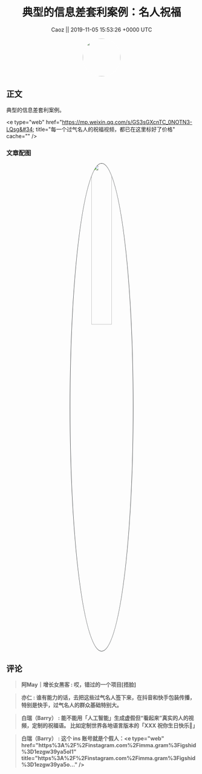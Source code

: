 <h1 align="center">典型的信息差套利案例：名人祝福</h1>




<p align="center">
    <a>Caoz || 2019-11-05 15:53:26 &#43;0000 UTC</a>
</p>

<div align="center">
    <img src="https://images.zsxq.com/Fq1ec0LaMgzg1iEwJesuuOoekfTn?e=1590940799&amp;token=kIxbL07-8jAj8w1n4s9zv64FuZZNEATmlU_Vm6zD:gitkG3UJjUIIFGyx27kihI1V6bQ=" width="100" height="100" style="border:1px solid;border-radius:50%; color:#ffffff"/>
</div>




## 正文

<div>
典型的信息差套利案例。

&lt;e type=&#34;web&#34; href=&#34;https://mp.weixin.qq.com/s/GS3sGXcnTC_0NOTN3-LQsg&#34; title=&#34;每一个过气名人的祝福视频，都已在这里标好了价格&#34; cache=&#34;&#34; /&gt;
</div>

### 文章配图

<div class="image" align="center">

<img src="https://images.zsxq.com/FjUmDGY6iKegBFCXK6R3oMn2ph8w?e=1590940799&amp;token=kIxbL07-8jAj8w1n4s9zv64FuZZNEATmlU_Vm6zD:0oJ53K2K2r6p4MqpzmqZpWg28PI=" width="33%" height="33%" style="border:1px solid;border-radius:50%; color:#3c3f41"/>

</div>


## 评论

<div align="left">
<div>

<blockquote >
<span> <strong>阿May｜增长女黑客 : 哎，错过的一个项目[捂脸] </strong></span>
</blockquote>

<blockquote >
<span> <strong>亦仁 : 谁有能力的话，去把这些过气名人签下来，在抖音和快手包装传播，特别是快手，过气名人的群众基础特别大。 </strong></span>
</blockquote>

<blockquote >
<span> <strong>白瑞（Barry） : 能不能用「人工智能」生成虚假但“看起来”真实的人的视频，定制的祝福语。
比如定制世界各地语言版本的「XXX 祝你生日快乐🎂」 </strong></span>
</blockquote>

<blockquote >
<span> <strong>白瑞（Barry） : 这个 ins 账号就是个假人：&lt;e type=&#34;web&#34; href=&#34;https%3A%2F%2Finstagram.com%2Fimma.gram%3Figshid%3D1ezgw39ya5ol1&#34; title=&#34;https%3A%2F%2Finstagram.com%2Fimma.gram%3Figshid%3D1ezgw39ya5o...&#34; /&gt; </strong></span>
</blockquote>

</div>
</div>